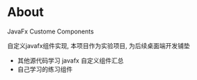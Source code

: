 
# About 

JavaFx Custome Components  

自定义javafx组件实现, 本项目作为实验项目, 为后续桌面端开发铺垫  

- 其他源代码学习 javafx 自定义组件汇总  
- 自己学习的练习组件  




